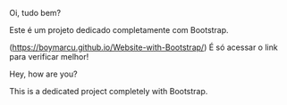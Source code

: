 Oi, tudo bem?

Este é um projeto dedicado completamente com Bootstrap.

(https://boymarcu.github.io/Website-with-Bootstrap/) É só acessar o link para verificar melhor!

Hey, how are you?

This is a dedicated project completely with Bootstrap.
